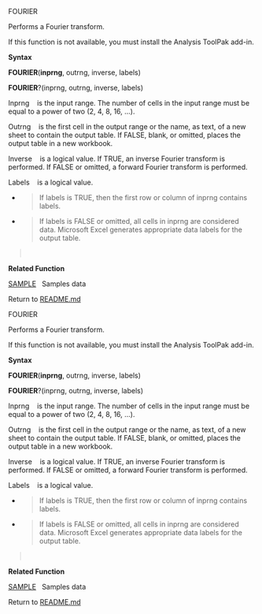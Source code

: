 FOURIER

Performs a Fourier transform.

If this function is not available, you must install the Analysis ToolPak
add-in.

**Syntax**

**FOURIER**(**inprng**, outrng, inverse, labels)

**FOURIER**?(inprng, outrng, inverse, labels)

Inprng    is the input range. The number of cells in the input range
must be equal to a power of two (2, 4, 8, 16, ...).

Outrng    is the first cell in the output range or the name, as text, of
a new sheet to contain the output table. If FALSE, blank, or omitted,
places the output table in a new workbook.

Inverse    is a logical value. If TRUE, an inverse Fourier transform is
performed. If FALSE or omitted, a forward Fourier transform is
performed.

Labels    is a logical value.

  - > If labels is TRUE, then the first row or column of inprng contains
    > labels.

  - > If labels is FALSE or omitted, all cells in inprng are considered
    > data. Microsoft Excel generates appropriate data labels for the
    > output table.

>  

**Related Function**

[SAMPLE](SAMPLE.md)   Samples data



Return to [README.md](README.md)

FOURIER

Performs a Fourier transform.

If this function is not available, you must install the Analysis ToolPak
add-in.

**Syntax**

**FOURIER**(**inprng**, outrng, inverse, labels)

**FOURIER**?(inprng, outrng, inverse, labels)

Inprng    is the input range. The number of cells in the input range
must be equal to a power of two (2, 4, 8, 16, ...).

Outrng    is the first cell in the output range or the name, as text, of
a new sheet to contain the output table. If FALSE, blank, or omitted,
places the output table in a new workbook.

Inverse    is a logical value. If TRUE, an inverse Fourier transform is
performed. If FALSE or omitted, a forward Fourier transform is
performed.

Labels    is a logical value.

  - > If labels is TRUE, then the first row or column of inprng contains
    > labels.

  - > If labels is FALSE or omitted, all cells in inprng are considered
    > data. Microsoft Excel generates appropriate data labels for the
    > output table.

>  

**Related Function**

[SAMPLE](SAMPLE.md)   Samples data



Return to [README.md](README.md)

